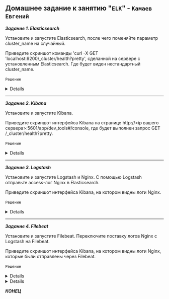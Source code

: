## Домашнее задание к занятию "`ELK`" - `Камаев Евгений`

***Задание 1. Elasticsearch***

Установите и запустите Elasticsearch, после чего поменяйте параметр cluster_name на случайный.

Приведите скриншот команды 'curl -X GET 'localhost:9200/_cluster/health?pretty', сделанной на сервере с установленным Elasticsearch. Где будет виден нестандартный cluster_name.

`Решение`

<details>

![Screnshot](https://github.com/7Evgen7/Netology/blob/main/JPG/11_03_SYSDB/11_03_.jpg)
![Screnshot](https://github.com/7Evgen7/Netology/blob/main/JPG/11_03_SYSDB/11_03.jpg)
![Screnshot](https://github.com/7Evgen7/Netology/blob/main/JPG/11_03_SYSDB/11_03_1.jpg)
![Screnshot](https://github.com/7Evgen7/Netology/blob/main/JPG/11_03_SYSDB/11_03_1_.jpg)
   
</details>



---

***Задание 2. Kibana***

Установите и запустите Kibana.

Приведите скриншот интерфейса Kibana на странице http://<ip вашего сервера>:5601/app/dev_tools#/console, где будет выполнен запрос GET /_cluster/health?pretty.


`Решение`

<details>
   
![Screnshot](https://github.com/7Evgen7/Netology/blob/main/JPG/11_03_SYSDB/11_03_2.jpg)
![Screnshot](https://github.com/7Evgen7/Netology/blob/main/JPG/11_03_SYSDB/11_03_2_.jpg)
   
</details>


---

***Задание 3. Logstash***

Установите и запустите Logstash и Nginx. С помощью Logstash отправьте access-лог Nginx в Elasticsearch.

Приведите скриншот интерфейса Kibana, на котором видны логи Nginx.


`Решение`

<details>
   
![Screnshot](https://github.com/7Evgen7/Netology/blob/main/JPG/11_02_SYSDB/11_2_2_.jpg)
   
</details>


---

***Задание 4. Filebeat***

Установите и запустите Filebeat. Переключите поставку логов Nginx с Logstash на Filebeat.

Приведите скриншот интерфейса Kibana, на котором видны логи Nginx, которые были отправлены через Filebeat.


`Решение`

<details>
   
![Screnshot](https://github.com/7Evgen7/Netology/blob/main/JPG/11_02_SYSDB/11_2_2_.jpg)
   
</details>

<details>
   
![Screnshot](https://github.com/7Evgen7/Netology/blob/main/JPG/11_02_SYSDB/11_2_2_.jpg)
   
</details>

***КОНЕЦ***
